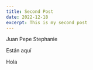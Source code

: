 ```yaml
---
title: Second Post
date: 2022-12-18
excerpt: This is my second post
---
```


Juan Pepe Stephanie

Están aquí

Hola
